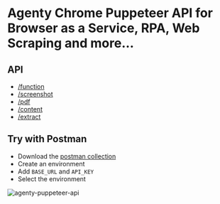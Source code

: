 # Agenty Chrome Puppeteer API for Browser as a Service, RPA, Web Scraping and more...

## API
 - [/function](https://www.agenty.com/docs/chrome/puppeteer-function-api)
 - [/screenshot](https://www.agenty.com/docs/chrome/screenshot-api)
 - [/pdf](https://www.agenty.com/docs/chrome/pdf-api)
 - [/content](https://www.agenty.com/docs/chrome/content-api)
 - [/extract](https://www.agenty.com/docs/chrome/extract-api)

## Try with Postman
- Download the [postman collection](/postman-collection.json)
- Create an environment
- Add `BASE_URL` and `API_KEY`
- Select the environment

![agenty-puppeteer-api](https://user-images.githubusercontent.com/6106479/80898746-a54f5400-8d24-11ea-9565-3fdb777df706.gif)
